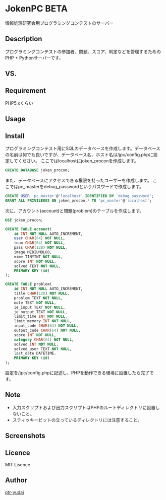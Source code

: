 JokenPC BETA
====

情報処理研究会用プログラミングコンテストのサーバー

## Description

プログラミングコンテストの参加者、問題、スコア、判定などを管理するためのPHP + Pythonサーバーです。

## VS. 

## Requirement

PHP5.xくらい

## Usage

## Install

プログラミングコンテスト用にSQLのデータベースを作成します。データベースの名前は何でも良いですが、データベース名、ホスト名は/jpc/config.phpに設定してください。
ここではlocalhostにjoken_proconを作成します。

```sql
CREATE DATABASE joken_procon;
```

また、データベースにアクセスできる権限を持ったユーザーを作成します。
ここではpc_masterをdebug_passwordというパスワードで作成します。

```sql
CREATE USER 'pc_master'@'localhost' IDENTIFIED BY 'debug_password';  
GRANT ALL PRIVILEGES ON joken_procon.* TO 'pc_master'@'localhost';
```

次に、アカウント(account)と問題(problem)のテーブルを作成します。

```sql
USE joken_procon;

CREATE TABLE account(
    id INT NOT NULL AUTO_INCREMENT,
    user CHAR(64) NOT NULL,
    team CHAR(64) NOT NULL,
    pass CHAR(128) NOT NULL,
    image MEDIUMBLOB,
    mime TINYINT NOT NULL,
    score INT NOT NULL,
    solved TEXT NOT NULL,
    PRIMARY KEY (id)
);

CREATE TABLE problem(
    id INT NOT NULL AUTO_INCREMENT,
    title CHAR(128) NOT NULL,
    problem TEXT NOT NULL,
    note TEXT NOT NULL,
    ie_input TEXT NOT NULL,
    ie_output TEXT NOT NULL,
    limit_time INT NOT NULL,
    limit_memory INT NOT NULL,
    input_code CHAR(64) NOT NULL,
    output_code CHAR(64) NOT NULL, 
    score INT NOT NULL,
    category CHAR(64) NOT NULL,
    solved INT NOT NULL,
    solved_user TEXT NOT NULL,
    last_date DATETIME.
    PRIMARY KEY (id)
);
```

設定を/jpc/config.phpに記述し、PHPを動作できる環境に設置したら完了です。

## Note

* 入力スクリプトおよび出力スクリプトはPHPのルートディレクトリに設置しないこと。  
* スティッキービットの立っているディレクトリには注意すること。  

## Screenshots


## Licence

MIT Lisence

## Author

[ptr-yudai](https://github.com/ptr-yudai)
